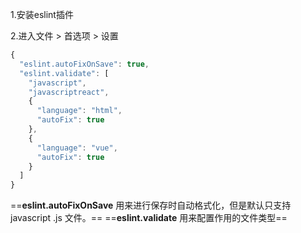 1.安装eslint插件

2.进入文件 > 首选项 > 设置

```javascript
{
  "eslint.autoFixOnSave": true,
  "eslint.validate": [
    "javascript",
    "javascriptreact",
    {
      "language": "html",
      "autoFix": true
    },
    {
      "language": "vue",
      "autoFix": true
    }
  ]
}
```

==**eslint.autoFixOnSave** 用来进行保存时自动格式化，但是默认只支持 javascript .js 文件。== 
==**eslint.validate** 用来配置作用的文件类型==